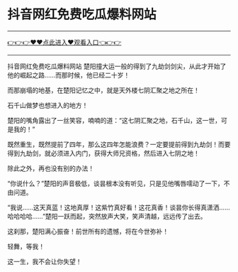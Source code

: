 # 抖音网红免费吃瓜爆料网站

<hr/> <a href="https://github.com/fetiyung/dhjui/issues/3">👉👉👉♥♥点此进入♥观看入口👈👉👉</a><hr/>

抖音网红免费吃瓜爆料网站
楚阳撞大运一般的得到了九劫剑剑尖，从此才开始了他的崛起之路……而那时候，他已经二十岁！

而那崩塌的地基，在楚阳记忆之中，就是天外楼七阴汇聚之地之所在！

石千山做梦也想进入的地方！

楚阳的嘴角露出了一丝笑容，喃喃的道：“这七阴汇聚之地，石千山，这一世，可是我的！”

既然重生，既然提前了四年，那么这四年怎能浪费？一定要提前得到九劫剑！而要得到九劫剑，就必须进入内门，获得大师兄资格，然后进入七阴之地！

除此之外，再也没有别的办法！

“你说什么？”楚阳的声音极低，谈昙根本没有听见，只是见他嘴唇嚅动了一下，不由问道。

“我说……这天真蓝！这地真厚！这紫竹真好看！这花真香！谈昙你长得真潇洒……哈哈哈哈……”楚阳一跃而起，突然放声大笑，笑声清越，远远传了出去。

这刹那，楚阳满心振奋！前世所有的遗憾，将在今世弥补！

轻舞，等我！

这一生，我不会让你失望！
